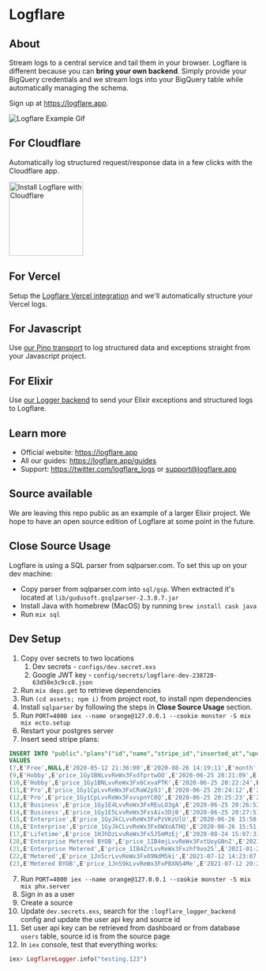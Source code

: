 # Logflare

## About

Stream logs to a central service and tail them in your browser. Logflare is different because you can **bring your own backend**. Simply provide your BigQuery credentials and we stream logs into your BigQuery table while automatically managing the schema.

Sign up at https://logflare.app.

![Logflare Example Gif](https://logflare.app/images/logflare-example.gif)

## For Cloudflare

Automatically log structured request/response data in a few clicks with the Cloudflare app.

<a href="https://www.cloudflare.com/apps/logflare/install?source=button">
  <img
    src="https://install.cloudflareapps.com/install-button.png"
    alt="Install Logflare with Cloudflare"
    border="0"
    width="150">
</a>

## For Vercel

Setup the [Logflare Vercel integration](https://vercel.com/integrations/logflare) and we'll automatically structure your Vercel logs.

## For Javascript

Use [our Pino transport](https://github.com/Logflare/pino-logflare) to log structured data and exceptions straight from your Javascript project.

## For Elixir

Use [our Logger backend](https://github.com/Logflare/logflare_logger_backend) to send your Elixir exceptions and structured logs to Logflare.

## Learn more

- Official website: https://logflare.app
- All our guides: https://logflare.app/guides
- Support: https://twitter.com/logflare_logs or support@logflare.app

## Source available

We are leaving this repo public as an example of a larger Elixir project. We hope to have an open source edition of Logflare at some point in the future.

## Close Source Usage

Logflare is using a SQL parser from sqlparser.com. To set this up on your dev machine:

- Copy parser from sqlparser.com into `sql/gsp`. When extracted it's located at `lib/gudusoft.gsqlparser-2.3.0.7.jar`
- Install Java with homebrew (MacOS) by running `brew install cask java`
- Run `mix sql`

## Dev Setup

1. Copy over secrets to two locations
   1. Dev secrets - `configs/dev.secret.exs`
   2. Google JWT key - `config/secrets/logflare-dev-238720-63d50e3c9cc8.json`
2. Run `mix deps.get` to retrieve dependencies
3. Run `(cd assets; npm i)` from project root, to install npm dependencies
4. Install `sqlparser` by following the steps in **Close Source Usage** section.
5. Run `PORT=4000 iex --name orange@127.0.0.1 --cookie monster -S mix mix ecto.setup`
6. Restart your postgres server
7. Insert seed stripe plans:

```sql
INSERT INTO "public"."plans"("id","name","stripe_id","inserted_at","updated_at","period","price","limit_sources","limit_rate_limit","limit_alert_freq","limit_source_rate_limit","limit_saved_search_limit","limit_team_users_limit","limit_source_fields_limit","limit_source_ttl","type")
VALUES
(7,E'Free',NULL,E'2020-05-12 21:36:00',E'2020-08-26 14:19:11',E'month',0,100,10,14400000,5,1,2,500,259200000,E'standard'),
(9,E'Hobby',E'price_1Gy1BNLvvReWx3FxdfprtwOO',E'2020-06-25 20:21:09',E'2020-08-26 14:23:21',E'month',500,100,250,3600000,50,1,2,500,604800000,E'standard'),
(10,E'Hobby',E'price_1Gy1BNLvvReWx3Fx6CxvaPTK',E'2020-06-25 20:22:24',E'2020-08-26 14:23:26',E'year',5000,100,250,3600000,50,1,2,500,604800000,E'standard'),
(11,E'Pro',E'price_1Gy1CpLvvReWx3FxCRaW2p9J',E'2020-06-25 20:24:12',E'2020-08-26 14:22:38',E'month',800,100,100000,900000,50000,1,2,500,2592000000,E'standard'),
(12,E'Pro',E'price_1Gy1CpLvvReWx3FxvspnYC0Q',E'2020-06-25 20:25:23',E'2020-08-26 14:23:34',E'year',8000,100,100000,900000,50000,1,2,500,2592000000,E'standard'),
(13,E'Business',E'price_1Gy1E4LvvReWx3FxREuLO3gA',E'2020-06-25 20:26:53',E'2020-08-26 14:24:16',E'month',1200,100,1000,60000,50,1,2,500,5184000000,E'standard'),
(14,E'Business',E'price_1Gy1E5LvvReWx3FxsAiv3DjB',E'2020-06-25 20:27:51',E'2020-08-26 14:24:20',E'year',12000,100,1000,60000,50,1,2,500,5184000000,E'standard'),
(15,E'Enterprise',E'price_1GyJkCLvvReWx3FxPzVKzUlU',E'2020-06-26 15:50:34',E'2020-08-26 14:24:26',E'year',20000,100,5000,1000,100,1,2,500,5184000000,E'standard'),
(16,E'Enterprise',E'price_1GyJkCLvvReWx3Fx6WXoATHQ',E'2020-06-26 15:51:16',E'2020-08-26 14:24:33',E'month',2000,100,5000,1000,100,1,2,500,5184000000,E'standard'),
(17,E'Lifetime',E'price_1HJhDzLvvReWx3Fx5J5mMzEj',E'2020-08-24 15:07:31',E'2020-08-26 14:24:56',E'life',50000,8,250,60000,25,10,9,500,5184000000,E'standard'),
(20,E'Enterprise Metered BYOB',E'price_1IB4mjLvvReWx3FxtUoyGNnZ',E'2021-01-20 22:56:43',E'2021-01-20 22:57:39',E'month',10000,100,1000,60000,1000,10,10,500,5184000000,E'metered'),
(21,E'Enterprise Metered',E'price_1IB4ZrLvvReWx3Fxzhf9vo25',E'2021-01-22 15:11:38',E'2021-01-22 15:11:38',E'month',10000,100,1000,60000,1000,10,10,500,5184000000,E'metered'),
(22,E'Metered',E'price_1Jn5crLvvReWx3Fx09NdM5ki',E'2021-07-12 14:23:07',E'2021-10-21 18:05:18',E'month',1500,100,1000,60000,1000,10,10,500,5184000000,E'metered'),
(23,E'Metered BYOB',E'price_1Jn59kLvvReWx3FxPBXNS4Me',E'2021-07-12 20:29:40',E'2021-10-21 17:36:08',E'month',1000,100,1000,60000,1000,10,10,500,5184000000,E'metered');
```

7. Run `PORT=4000 iex --name orange@127.0.0.1 --cookie monster -S mix mix phx.server`
8. Sign in as a user
9. Create a source
10. Update `dev.secrets.exs`, search for the `:logflare_logger_backend` config and update the user api key and source id
11. Set user api key can be retrieved from dashboard or from database `users` table, source id is from the source page
12. In `iex` console, test that everything works:

```elixir
iex> LogflareLogger.info("testing.123")
```
